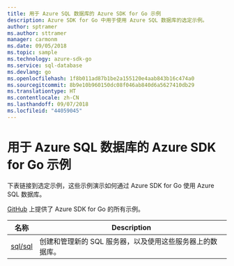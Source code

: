 ```yaml
---
title: 用于 Azure SQL 数据库的 Azure SDK for Go 示例
description: Azure SDK for Go 中用于使用 Azure SQL 数据库的选定示例。
author: sptramer
ms.author: sttramer
manager: carmonm
ms.date: 09/05/2018
ms.topic: sample
ms.technology: azure-sdk-go
ms.service: sql-database
ms.devlang: go
ms.openlocfilehash: 1f8b011ad87b1be2a155120e4aab843b16c474a0
ms.sourcegitcommit: 8b9e10b960150dc08f046ab840d6a5627410db29
ms.translationtype: HT
ms.contentlocale: zh-CN
ms.lasthandoff: 09/07/2018
ms.locfileid: "44059045"
---
```

# <a name="azure-sdk-for-go-samples-for-azure-sql-database"></a>用于 Azure SQL 数据库的 Azure SDK for Go 示例

下表链接到选定示例，这些示例演示如何通过 Azure SDK for Go 使用 Azure SQL 数据库。

[GitHub](https://github.com/Azure-Samples/azure-sdk-for-go-samples) 上提供了 Azure SDK for Go 的所有示例。

| 名称 | Description |
|------|-------------|
| [sql/sql](https://github.com/Azure-Samples/azure-sdk-for-go-samples/blob/master/sql/sql.go) | 创建和管理新的 SQL 服务器，以及使用这些服务器上的数据库。 |
